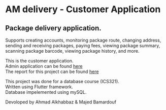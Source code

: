 # AM delivery - Customer Application

## Package delivery application.  
Supports creating accounts, monitoring package route, changing address, sending and receiving packages, paying fees, viewing package summary, scanning package barcode, viewing package history, and more.

This is the customer application.  
Admin application can be found [here](https://github.com/LoL-Troll/AM_Delivery_ADMIN)  
The report for this project can be found [here](https://drive.google.com/file/d/1rXjcCzdZAjpLD3AFnaSbMIFxf4v12yF0/view?usp=sharing)  


This project was done for a database course (ICS321).  
Written using Flutter framework.  
Database impelemented using mySQL.  

Devoloped by Ahmad Alkhabbaz & Majed Bamardouf
